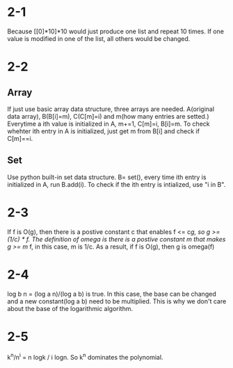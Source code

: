 # 2-1
Because [[0]*10]*10 would just produce one list and repeat 10 times. If one value is modified in one of the list, all
others would be changed.

# 2-2
## Array
If just use basic array data structure, three arrays are needed. A(original data array), B(B[i]=m), C(C[m]=i) and 
m(how many entries are setted.) Everytime a ith value is initialized in A, m+=1, C[m]=i, B[i]=m. To check whehter ith 
entry in A is initialized, just get m from B[i] and check if C[m]==i.
## Set
Use python built-in set data structure.
B= set(), every time ith entry is initialized in A, run B.add(i). To check if the ith entry is intialized, use
"i in B".

# 2-3
If f is O(g), then there is a postive constant c that enables f <= c*g, so g >= (1/c) * f. The definition of omega is 
there is a postive constant m that makes g >= m* f, in this case, m is 1/c.
As a result, if f is O(g), then g is omega(f)

# 2-4
log b n = (log a n)/(log a b) is true. In this case, the base can be changed and a new constant(log a b) need to be
multiplied. This is why we don't care about the base of the logarithmic algorithm. 

# 2-5

k<sup>n</sup>/n<sup>i</sup> = n logk / i logn. So k<sup>n</sup> dominates the polynomial.

